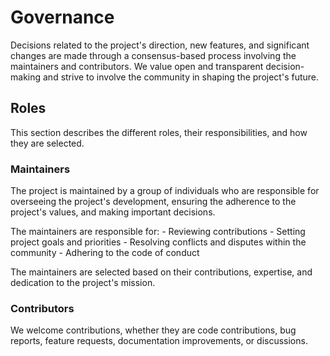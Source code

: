 <!--
SPDX-FileCopyrightText: 2023 Digg - Agency for Digital Government

SPDX-License-Identifier: CC0-1.0
-->

# Governance

Decisions related to the project's direction, new features, and significant changes are made through a consensus-based process involving the maintainers and contributors.
We value open and transparent decision-making and strive to involve the community in shaping the project's future.

## Roles

This section describes the different roles, their responsibilities, and how they are selected.

### Maintainers

The project is maintained by a group of individuals who are responsible for overseeing the project's development, ensuring the adherence to the project's values, and making important decisions.

The maintainers are responsible for:
    - Reviewing contributions
    - Setting project goals and priorities
    - Resolving conflicts and disputes within the community
    - Adhering to the code of conduct

The maintainers are selected based on their contributions, expertise, and dedication to the project's mission.

### Contributors

We welcome contributions, whether they are code contributions, bug reports, feature requests, documentation improvements, or discussions.
